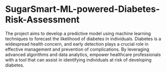 # SugarSmart-ML-powered-Diabetes-Risk-Assessment

The project aims to develop a predictive model using machine learning techniques to forecast the likelihood of diabetes in individuals. Diabetes is a widespread health concern, and early detection plays a crucial role in effective management and prevention of complications. By leveraging advanced algorithms and data analytics, empower healthcare professionals with a tool that can assist in identifying individuals at risk of developing diabetes.
